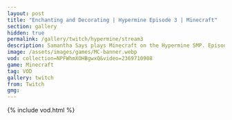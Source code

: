 ```yaml
---
layout: post
title: "Enchanting and Decorating | Hypermine Episode 3 | Minecraft"
section: gallery
hidden: true
permalink: /gallery/twitch/hypermine/stream3
description: Samantha Says plays Minecraft on the Hypermine SMP. Episode 3.
image: /assets/images/games/MC-banner.webp
vod: collection=NPFWhmXOHBgwxQ&video=2369710908
game: Minecraft
tag: VOD
gallery: twitch
from: Twitch
gmg:
---
```

{% include vod.html %}